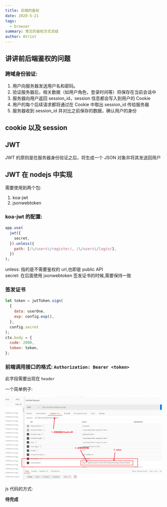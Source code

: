 ```yaml
---
title: 后端的鉴权
date: 2020-5-21
tags:
  - browser
summary: 常见的鉴权方式总结
author: Atrist
---
```


## 讲讲前后端鉴权的问题

### 跨域身份验证:

1. 用户向服务器发送用户名和密码。
2. 验证服务器后，相关数据（如用户角色，登录时间等）将保存在当前会话中
3. 服务器向用户返回 session_id，session 信息都会写入到用户的 Cookie
4. 用户的每个后续请求都将通过在 Cookie 中取出 session_id 传给服务器
5. 服务器收到 session_id 并对比之前保存的数据，确认用户的身份

## cookie 以及 session

## JWT

JWT 的原则是在服务器身份验证之后，将生成一个 JSON 对象并将其发送回用户

## JWT 在 nodejs 中实现

需要使用到两个包:

1. koa-jwt
2. jsonwebtoken

### koa-jwt 的配置:

```js
app.use(
  jwt({
    secret,
  }).unless({
    path: [/\/users\/register/, /\/users\/login/],
  })
);
```

unless: 指的是不需要鉴权的 url,也即是 public API<br/>
secret: 在后面使用 jsonwebtoken 签发证书的时候,需要保持一致

### 签发证书

```js
let token = jwtToken.sign(
  {
    data: userOne,
    exp: config.exp(),
  },
  config.secret
);
ctx.body = {
  code: 2000,
  token: token,
};
```

### 前端调用接口的格式: `Authorization: Bearer <token>`

此字段需要出现在 `header`

一个简单例子:

![](./images/jwtDemo.png)

js 代码的方式:

**待完成**
